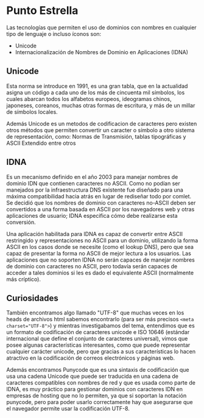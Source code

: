 # Punto Estrella
 
Las tecnologías que permiten el uso de dominios con nombres en cualquier tipo de lenguaje o incluso íconos son:
 
- Unicode
- Internacionalización de Nombres de Dominio en Aplicaciones (IDNA)
 
## Unicode
 
Esta norma se introduce en 1991, es una gran tabla, que en la actualidad asigna un código a cada uno de los más de cincuenta mil símbolos, los cuales abarcan todos los alfabetos europeos, ideogramas chinos, japoneses, coreanos, muchas otras formas de escritura, y más de un millar de símbolos locales.
 
Además Unicode es un metodos de codificacion de caracteres pero existen otros métodos que permiten convertir un caracter o símbolo a otro sistema de representación, como: Normas de Transmisión, tablas tipográficas y ASCII Extendido entre otros
 
## IDNA
 
Es un mecanismo definido en el año 2003 para manejar nombres de dominio IDN que contienen caracteres no ASCII.
Como no podían ser manejados por la infraestructura DNS existente fue diseñado para una máxima compatibilidad hacia atrás en lugar de rediseñar todo por comlet. Se decidió que los nombres de dominio con caracteres no-ASCII deben ser convertidos a una forma basada en ASCII por los navegadores web y otras aplicaciones de usuario; IDNA especifica cómo debe realizarse esta conversión.
 
Una aplicación habilitada para IDNA es capaz de convertir entre ASCII restringido y representaciones no ASCII para un dominio, utilizando la forma ASCII en los casos donde se necesite (como el lookup DNS), pero que sea capaz de presentar la forma no ASCII de mejor lectura a los usuarios. Las aplicaciones que no soporten IDNA no serán capaces de manejar nombres de dominio con caracteres no ASCII, pero todavía serán capaces de acceder a tales dominios si les es dado el equivalente ASCII (normalmente más críptico).
 
## Curiosidades
 
También encontramos algo llamado "UTF-8" que muchas veces en los heads de archivos html sabemos encontrarlo (para ser más precisos ```<meta charset="UTF-8">```) y mientras investigabamos del tema, entendimos que es un formato de codificación de caracteres unicode e ISO 10646 (estándar internacional que define el conjunto de caracteres universal), vimos que posee algunas características interesantes, como que puede representar cualquier carácter unicode, pero que gracias a sus características lo hacen atractivo en la codificación de correos electrónicos y páginas web.
 
Además encontramos Punycode que es una sintaxis de codificación que usa una cadena Unicode que puede ser traducida en una cadena de caracteres compatibles con nombres de red y que es usada como parte de IDNA, es muy práctico para gestionar dominios con caracteres IDN en empresas de hosting que no lo permiten, ya que si soportan la notación punycode, pero para poder usarlo correctamente hay que asegurarse que el navegador permite usar la codificación UTF-8.